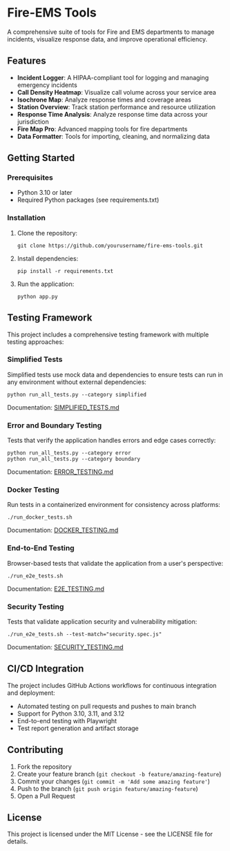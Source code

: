# Fire-EMS Tools

A comprehensive suite of tools for Fire and EMS departments to manage incidents, visualize response data, and improve operational efficiency.

## Features

- **Incident Logger**: A HIPAA-compliant tool for logging and managing emergency incidents
- **Call Density Heatmap**: Visualize call volume across your service area
- **Isochrone Map**: Analyze response times and coverage areas
- **Station Overview**: Track station performance and resource utilization
- **Response Time Analysis**: Analyze response time data across your jurisdiction
- **Fire Map Pro**: Advanced mapping tools for fire departments
- **Data Formatter**: Tools for importing, cleaning, and normalizing data

## Getting Started

### Prerequisites

- Python 3.10 or later
- Required Python packages (see requirements.txt)

### Installation

1. Clone the repository:
   ```
   git clone https://github.com/yourusername/fire-ems-tools.git
   ```

2. Install dependencies:
   ```
   pip install -r requirements.txt
   ```

3. Run the application:
   ```
   python app.py
   ```

## Testing Framework

This project includes a comprehensive testing framework with multiple testing approaches:

### Simplified Tests

Simplified tests use mock data and dependencies to ensure tests can run in any environment without external dependencies:

```
python run_all_tests.py --category simplified
```

Documentation: [SIMPLIFIED_TESTS.md](SIMPLIFIED_TESTS.md)

### Error and Boundary Testing

Tests that verify the application handles errors and edge cases correctly:

```
python run_all_tests.py --category error
python run_all_tests.py --category boundary
```

Documentation: [ERROR_TESTING.md](ERROR_TESTING.md)

### Docker Testing

Run tests in a containerized environment for consistency across platforms:

```
./run_docker_tests.sh
```

Documentation: [DOCKER_TESTING.md](DOCKER_TESTING.md)

### End-to-End Testing

Browser-based tests that validate the application from a user's perspective:

```
./run_e2e_tests.sh
```

Documentation: [E2E_TESTING.md](E2E_TESTING.md)

### Security Testing

Tests that validate application security and vulnerability mitigation:

```
./run_e2e_tests.sh --test-match="security.spec.js"
```

Documentation: [SECURITY_TESTING.md](SECURITY_TESTING.md)

## CI/CD Integration

The project includes GitHub Actions workflows for continuous integration and deployment:

- Automated testing on pull requests and pushes to main branch
- Support for Python 3.10, 3.11, and 3.12
- End-to-end testing with Playwright
- Test report generation and artifact storage

## Contributing

1. Fork the repository
2. Create your feature branch (`git checkout -b feature/amazing-feature`)
3. Commit your changes (`git commit -m 'Add some amazing feature'`)
4. Push to the branch (`git push origin feature/amazing-feature`)
5. Open a Pull Request

## License

This project is licensed under the MIT License - see the LICENSE file for details.